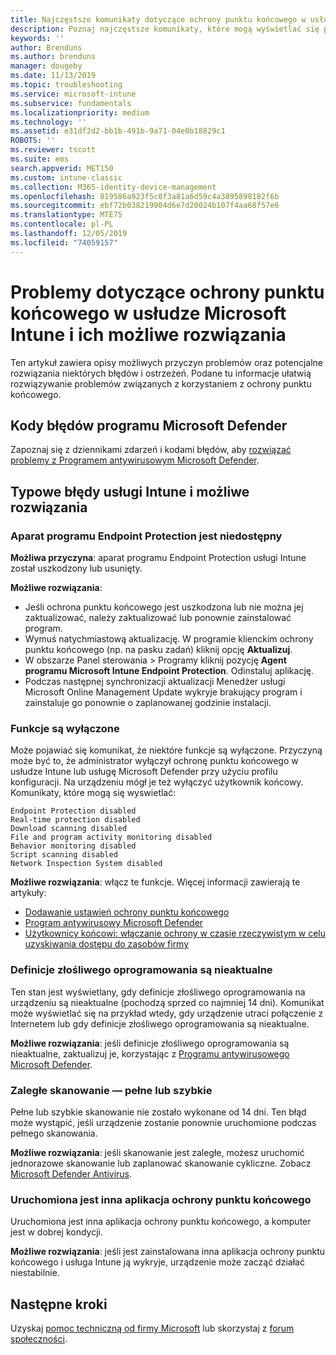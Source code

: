 ```yaml
---
title: Najczęstsze komunikaty dotyczące ochrony punktu końcowego w usłudze Microsoft Intune — Azure | Microsoft Docs
description: Poznaj najczęstsze komunikaty, które mogą wyświetlać się podczas korzystania z ochrony punktu końcowego i usługi Microsoft Defender w usłudze Microsoft Intune, a także sposoby rozwiązywania typowych problemów.
keywords: ''
author: Brenduns
ms.author: brenduns
manager: dougeby
ms.date: 11/13/2019
ms.topic: troubleshooting
ms.service: microsoft-intune
ms.subservice: fundamentals
ms.localizationpriority: medium
ms.technology: ''
ms.assetid: e31df2d2-bb1b-491b-9a71-04e0b18829c1
ROBOTS: ''
ms.reviewer: tscott
ms.suite: ems
search.appverid: MET150
ms.custom: intune-classic
ms.collection: M365-identity-device-management
ms.openlocfilehash: 819586a923f5c0f3a81a6d59c4a3895898182f6b
ms.sourcegitcommit: ebf72b038219904d6e7d20024b107f4aa68f57e6
ms.translationtype: MTE75
ms.contentlocale: pl-PL
ms.lasthandoff: 12/05/2019
ms.locfileid: "74059157"
---
```

# <a name="endpoint-protection-issues-and-possible-solutions-in-microsoft-intune"></a>Problemy dotyczące ochrony punktu końcowego w usłudze Microsoft Intune i ich możliwe rozwiązania

Ten artykuł zawiera opisy możliwych przyczyn problemów oraz potencjalne rozwiązania niektórych błędów i ostrzeżeń. Podane tu informacje ułatwią rozwiązywanie problemów związanych z korzystaniem z ochrony punktu końcowego.

## <a name="microsoft-defender-error-codes"></a>Kody błędów programu Microsoft Defender

Zapoznaj się z dziennikami zdarzeń i kodami błędów, aby [rozwiązać problemy z Programem antywirusowym Microsoft Defender](https://docs.microsoft.com/windows/security/threat-protection/windows-defender-antivirus/troubleshoot-windows-defender-antivirus).

## <a name="common-intune-errors-and-possible-resolutions"></a>Typowe błędy usługi Intune i możliwe rozwiązania

### <a name="endpoint-protection-engine-unavailable"></a>Aparat programu Endpoint Protection jest niedostępny

**Możliwa przyczyna**: aparat programu Endpoint Protection usługi Intune został uszkodzony lub usunięty.

**Możliwe rozwiązania**:

- Jeśli ochrona punktu końcowego jest uszkodzona lub nie można jej zaktualizować, należy zaktualizować lub ponownie zainstalować program.
- Wymuś natychmiastową aktualizację. W programie klienckim ochrony punktu końcowego (np. na pasku zadań) kliknij opcję **Aktualizuj**.
- W obszarze Panel sterowania > Programy kliknij pozycję **Agent programu Microsoft Intune Endpoint Protection**. Odinstaluj aplikację.
- Podczas następnej synchronizacji aktualizacji Menedżer usługi Microsoft Online Management Update wykryje brakujący program i zainstaluje go ponownie o zaplanowanej godzinie instalacji.

### <a name="features-are-disabled"></a>Funkcje są wyłączone

Może pojawiać się komunikat, że niektóre funkcje są wyłączone. Przyczyną może być to, że administrator wyłączył ochronę punktu końcowego w usłudze Intune lub usługę Microsoft Defender przy użyciu profilu konfiguracji. Na urządzeniu mógł je też wyłączyć użytkownik końcowy. Komunikaty, które mogą się wyswietlać:

`Endpoint Protection disabled`  
`Real-time protection disabled`  
`Download scanning disabled`  
`File and program activity monitoring disabled`  
`Behavior monitoring disabled`  
`Script scanning disabled`  
`Network Inspection System disabled`  

**Możliwe rozwiązania**: włącz te funkcje. Więcej informacji zawierają te artykuły:

- [Dodawanie ustawień ochrony punktu końcowego](../protect/endpoint-protection-configure.md)
- [Program antywirusowy Microsoft Defender](../configuration/device-restrictions-windows-10.md#microsoft-defender-antivirus)
- [Użytkownicy końcowi: włączanie ochrony w czasie rzeczywistym w celu uzyskiwania dostępu do zasobów firmy](/intune-user-help/turn-on-defender-windows)

### <a name="malware-definitions-out-of-date"></a>Definicje złośliwego oprogramowania są nieaktualne

Ten stan jest wyświetlany, gdy definicje złośliwego oprogramowania na urządzeniu są nieaktualne (pochodzą sprzed co najmniej 14 dni). Komunikat może wyświetlać się na przykład wtedy, gdy urządzenie utraci połączenie z Internetem lub gdy definicje złośliwego oprogramowania są nieaktualne.

**Możliwe rozwiązania**: jeśli definicje złośliwego oprogramowania są nieaktualne, zaktualizuj je, korzystając z [Programu antywirusowego Microsoft Defender](../configuration/device-restrictions-windows-10.md#microsoft-defender-antivirus).

### <a name="full-scan-overdue-or-quick-scan-overdue"></a>Zaległe skanowanie — pełne lub szybkie

Pełne lub szybkie skanowanie nie zostało wykonane od 14 dni. Ten błąd może wystąpić, jeśli urządzenie zostanie ponownie uruchomione podczas pełnego skanowania.

**Możliwe rozwiązania**: jeśli skanowanie jest zaległe, możesz uruchomić jednorazowe skanowanie lub zaplanować skanowanie cykliczne. Zobacz [Microsoft Defender Antivirus](../configuration/device-restrictions-windows-10.md#microsoft-defender-antivirus).

### <a name="another-endpoint-protection-application-running"></a>Uruchomiona jest inna aplikacja ochrony punktu końcowego

Uruchomiona jest inna aplikacja ochrony punktu końcowego, a komputer jest w dobrej kondycji.

**Możliwe rozwiązania**: jeśli jest zainstalowana inna aplikacja ochrony punktu końcowego i usługa Intune ją wykryje, urządzenie może zacząć działać niestabilnie.

## <a name="next-steps"></a>Następne kroki

Uzyskaj [pomoc techniczną od firmy Microsoft](get-support.md) lub skorzystaj z [forum społeczności](https://social.technet.microsoft.com/Forums/en-US/home?category=microsoftintune).

